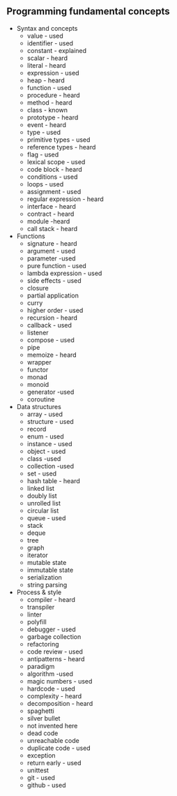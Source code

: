 ## Programming fundamental concepts

- Syntax and concepts
  - value - used
  - identifier - used 
  - constant - explained
  - scalar - heard
  - literal - heard
  - expression - used
  - heap - heard
  - function - used
  - procedure - heard
  - method - heard
  - class - known
  - prototype - heard
  - event - heard
  - type - used
  - primitive types - used
  - reference types - heard
  - flag - used
  - lexical scope - used
  - code block - heard
  - conditions - used
  - loops - used
  - assignment - used
  - regular expression - heard
  - interface - heard
  - contract - heard
  - module -heard
  - call stack - heard
- Functions
  - signature - heard
  - argument - used
  - parameter -used
  - pure function - used
  - lambda expression - used
  - side effects - used
  - closure 
  - partial application
  - curry
  - higher order - used
  - recursion - heard
  - callback - used
  - listener
  - compose - used
  - pipe
  - memoize - heard
  - wrapper
  - functor
  - monad
  - monoid
  - generator -used
  - coroutine
- Data structures
  - array - used
  - structure - used
  - record
  - enum - used
  - instance - used
  - object - used
  - class -used
  - collection -used
  - set - used
  - hash table - heard
  - linked list
  - doubly list
  - unrolled list
  - circular list
  - queue - used
  - stack
  - deque
  - tree
  - graph
  - iterator
  - mutable state
  - immutable state
  - serialization
  - string parsing
- Process & style
  - compiler - heard
  - transpiler
  - linter
  - polyfill
  - debugger - used
  - garbage collection
  - refactoring
  - code review - used
  - antipatterns - heard
  - paradigm
  - algorithm -used
  - magic numbers - used
  - hardcode - used
  - complexity - heard
  - decomposition - heard
  - spaghetti
  - silver bullet
  - not invented here
  - dead code
  - unreachable code
  - duplicate code - used
  - exception
  - return early - used
  - unittest
  - git - used
  - github - used
